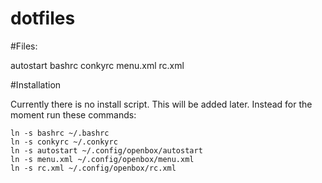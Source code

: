 dotfiles
========

#Files:

autostart
bashrc
conkyrc
menu.xml
rc.xml

#Installation

Currently there is no install script. This will be added later.
Instead for the moment run these commands:

```
ln -s bashrc ~/.bashrc
ln -s conkyrc ~/.conkyrc
ln -s autostart ~/.config/openbox/autostart
ln -s menu.xml ~/.config/openbox/menu.xml
ln -s rc.xml ~/.config/openbox/rc.xml
```
